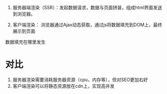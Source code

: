 1. 服务器端渲染（SSR）：发起数据请求，数据与页面拼装，组成html界面发送到浏览器。

2. 客户端渲染： 浏览器通过Ajax动态获取，通过js将数据填充到DOM上，最终展示到页面

数据填充在哪里发生


# 对比
1. 服务器渲染需要消耗服务器资源（cpu，内存等），但对SEO更加右好
2. 客户端渲染可以将静态资源放在cdn上，实现高并发
